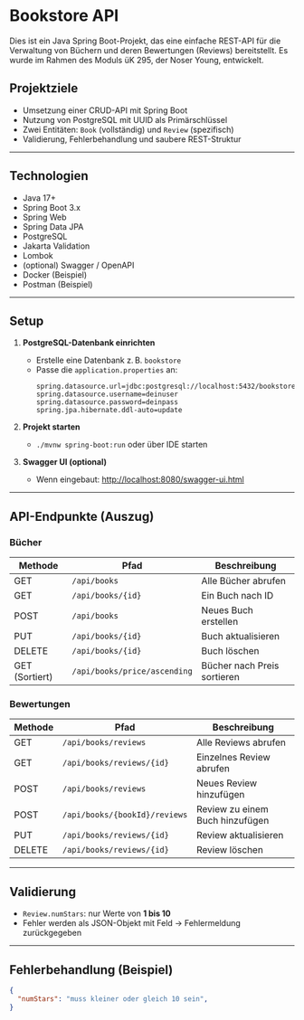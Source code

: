 #  Bookstore API

Dies ist ein Java Spring Boot-Projekt, das eine einfache REST-API für die Verwaltung von Büchern und deren Bewertungen (Reviews) bereitstellt. Es wurde im Rahmen des Moduls üK 295, der Noser Young, entwickelt.

##  Projektziele

- Umsetzung einer CRUD-API mit Spring Boot
- Nutzung von PostgreSQL mit UUID als Primärschlüssel
- Zwei Entitäten: `Book` (vollständig) und `Review` (spezifisch)
- Validierung, Fehlerbehandlung und saubere REST-Struktur

---

##  Technologien

- Java 17+
- Spring Boot 3.x
- Spring Web
- Spring Data JPA
- PostgreSQL
- Jakarta Validation
- Lombok
- (optional) Swagger / OpenAPI
- Docker (Beispiel)
- Postman (Beispiel)

---

##  Setup

1. **PostgreSQL-Datenbank einrichten**
   - Erstelle eine Datenbank z. B. `bookstore`
   - Passe die `application.properties` an:
     ```
     spring.datasource.url=jdbc:postgresql://localhost:5432/bookstore
     spring.datasource.username=deinuser
     spring.datasource.password=deinpass
     spring.jpa.hibernate.ddl-auto=update
     ```

2. **Projekt starten**
   - `./mvnw spring-boot:run` oder über IDE starten

3. **Swagger UI (optional)**
   - Wenn eingebaut: [http://localhost:8080/swagger-ui.html](http://localhost:8080/swagger-ui.html)

---

##  API-Endpunkte (Auszug)

###  Bücher

| Methode | Pfad                | Beschreibung            |
|--------|---------------------|--------------------------|
| GET    | `/api/books`        | Alle Bücher abrufen      |
| GET    | `/api/books/{id}`   | Ein Buch nach ID         |
| POST   | `/api/books`        | Neues Buch erstellen     |
| PUT    | `/api/books/{id}`   | Buch aktualisieren       |
| DELETE | `/api/books/{id}`   | Buch löschen             |
| GET (Sortiert) | `/api/books/price/ascending`   | Bücher nach Preis sortieren             |

###  Bewertungen

| Methode | Pfad                          | Beschreibung                     |
|--------|-------------------------------|----------------------------------|
| GET    | `/api/books/reviews`          | Alle Reviews abrufen             |
| GET    | `/api/books/reviews/{id}`     | Einzelnes Review abrufen         |
| POST   | `/api/books/reviews`          | Neues Review hinzufügen          |
| POST   | `/api/books/{bookId}/reviews` | Review zu einem Buch hinzufügen  |
| PUT    | `/api/books/reviews/{id}`     | Review aktualisieren             |
| DELETE | `/api/books/reviews/{id}`     | Review löschen                   |

---

##  Validierung

- `Review.numStars`: nur Werte von **1 bis 10**
- Fehler werden als JSON-Objekt mit Feld → Fehlermeldung zurückgegeben

---

##  Fehlerbehandlung (Beispiel)

```json
{
  "numStars": "muss kleiner oder gleich 10 sein",
}
